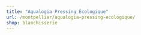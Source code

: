```yaml
---
title: "Aqualogia Pressing Écologique"
url: /montpellier/aqualogia-pressing-ecologique/
shop: blanchisserie
---
```

